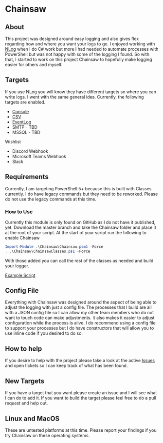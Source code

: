 # Chainsaw

## About

This project was designed around easy logging and also gives flex regarding how and where you want your logs to go.  I enjoyed working with [NLog](https://nlog-project.org) when I do C# work but more I had needed to automate processes with PowerShell but was not happy with some of the logging I found.  So with that, I started to work on this project Chainsaw to hopefully make logging easier for others and myself.

## Targets

If you use NLog you will know they have different targets so where you can write logs.  I went with the same general idea.  Currently, the following targets are enabled.

* [Console](https://github.com/luther38/Chainsaw/blob/master/docs/Targets/Console.md)
* [CSV](https://github.com/luther38/Chainsaw/blob/master/docs/Targets/CSV.md)
* [EventLog](https://github.com/luther38/Chainsaw/blob/master/docs/Targets/EventLog.md)
* SMTP - TBD
* MSSQL - TBD

Wishlist

* Discord Webhook
* Microsoft Teams Webhook
* Slack

## Requirements

Currently, I am targeting PowerShell 5+ because this is built with Classes currently.  I do have legacy commands but they need to be reworked.  Please do not use the legacy commands at this time.

### How to Use

Currently this module is only found on GitHub as I do not have it published, yet.  Download the master branch and take the Chainsaw folder and place it at the root of your script.  At the start of your script run the following to enable Chainsaw

```PowerShell
Import-Module .\Chainsaw\Chainsaw.psm1 -Force
. .\Chainsaw\ChainsawClasses.ps1 -Force
```

With those added you can call the rest of the classes as needed and build your logger.

[Example Script](https://github.com/luther38/Chainsaw/blob/master/Examples/Basic-Logging.ps1)

## Config File

Everything with Chainsaw was designed around the aspect of being able to adjust the logging with just a config file.  The processes that I build are all with a JSON config file so I can allow my other team members who do not want to touch code can make adjustments.  It also makes it easier to adjust configuration while the process is alive.  I do recommend using a config file to support your processes but I do have constructors that will allow you to use inline code if you desired to do so.

## How to help

If you desire to help with the project please take a look at the active [Issues](https://github.com/luther38/Chainsaw/issues) and open tickets so I can keep track of what has been found.

## New Targets

If you have a target that you want please create an issue and I will see what I can do to add it.  If you want to build the target please feel free to do a pull request and help out.

## Linux and MacOS

These are untested platforms at this time.  Please report your findings if you try Chainsaw on these operating systems. 